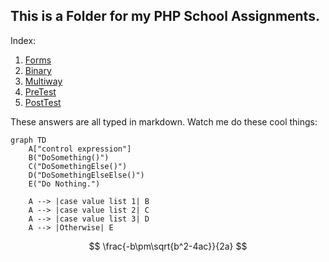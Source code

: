 ## This is a Folder for my PHP School Assignments.

Index:

1. [Forms](1forms/README.md) 
2. [Binary](2binary/README.md) 
3. [Multiway](3multiway/README.md) 
4. [PreTest](4pretest/README.md) 
5. [PostTest](5posttest/README.md) 



These answers are all typed in markdown. Watch me do these cool things:

```mermaid
graph TD
	A["control expression"]
	B("DoSomething()")
	C("DoSomethingElse()")
	D("DoSomethingElseElse()")
	E("Do Nothing.")
	
	A --> |case value list 1| B
	A --> |case value list 2| C
	A --> |case value list 3| D
	A --> |Otherwise| E
```

$$
\frac{-b\pm\sqrt{b^2-4ac}}{2a}
$$



​	